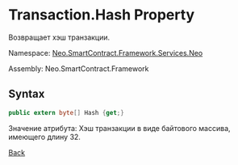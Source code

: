 # Transaction.Hash Property

Возвращает хэш транзакции.

Namespace: [Neo.SmartContract.Framework.Services.Neo](../../neo.md)

Assembly: Neo.SmartContract.Framework

## Syntax

```c#
public extern byte[] Hash {get;}
```

Значение атрибута: Хэш транзакции в виде байтового массива, имеющего длину 32.



[Back](../Transaction.md)
